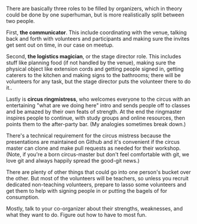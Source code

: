 There are basically three roles to be filled by organizers, which in theory could be done by one superhuman, but is more realistically split between two people. 

First, **the communicator**. This include coordinating with the venue, talking back and forth with volunteers and participants and making sure the invites get sent out on time, in our case on meetup. 

Second, **the logistics magician**, or the stage director role. This includes stuff like planning food (if not handled by the venue), making sure the physical object like extension cords and getting people signed in, getting caterers to the kitchen and making signs to the bathrooms; there will be volunteers for any task, but the stage director puts the volunteer there to do it.. 

Lastly is **circus ringmistress**, who welcomes everyone to the circus with an entertaining "what are we doing here" intro and sends people off to classes and be amazed by their own feats of strength. At the end the ringmaster inspires people to continue, with study groups and online resources, then points them to the after-party bar. (My analogies sometimes break down.) 

There's a technical requirement for the circus mistress because the presentations are maintained on Github and it's convenient if the circus master can clone and make pull requests as needed for their workshop. (Note, if you're a born circus-master but don't feel comfortable with git, we love git and always happily spread the good-git news.)

There are plenty of other things that could go into one person's bucket over the other. But most of the volunteers will be teachers, so unless you recruit dedicated non-teaching volunteers, prepare to lasso some volunteers and get them to help with signing people in or putting the bagels of for consumption. 

Mostly, talk to your co-organizer about their strengths, weaknesses, and what they want to do. Figure out how to have to most fun. 